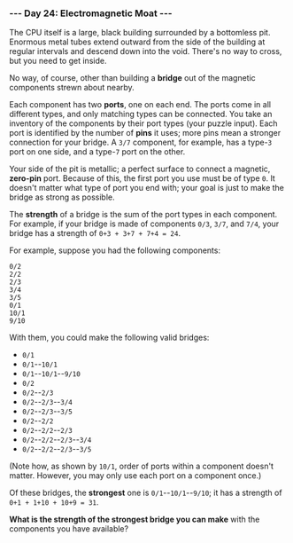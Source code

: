 ### --- Day 24: Electromagnetic Moat ---

The CPU itself is a large, black building surrounded by a bottomless pit.
Enormous metal tubes extend outward from the side of the building at
regular intervals and descend down into the void. There's no way to cross,
but you need to get inside.

No way, of course, other than building a **bridge** out of the magnetic
components strewn about nearby.

Each component has two **ports**, one on each end. The ports come in all
different types, and only matching types can be connected. You take an
inventory of the components by their port types (your puzzle input). Each
port is identified by the number of **pins** it uses; more pins mean a stronger
connection for your bridge. A `3/7` component, for example, has a type-`3` port
on one side, and a type-`7` port on the other.

Your side of the pit is metallic; a perfect surface to connect a magnetic,
**zero-pin** port. Because of this, the first port you use must be of type `0`.
It doesn't matter what type of port you end with; your goal is just to make
the bridge as strong as possible.

The **strength** of a bridge is the sum of the port types in each component.
For example, if your bridge is made of components `0/3`, `3/7`, and `7/4`, your
bridge has a strength of `0+3 + 3+7 + 7+4 = 24`.

For example, suppose you had the following components:

```
0/2
2/2
2/3
3/4
3/5
0/1
10/1
9/10
```

With them, you could make the following valid bridges:

- `0/1`
- `0/1`--`10/1`
- `0/1`--`10/1`--`9/10`
- `0/2`
- `0/2`--`2/3`
- `0/2`--`2/3`--`3/4`
- `0/2`--`2/3`--`3/5`
- `0/2`--`2/2`
- `0/2`--`2/2`--`2/3`
- `0/2`--`2/2`--`2/3`--`3/4`
- `0/2`--`2/2`--`2/3`--`3/5`

(Note how, as shown by `10/1`, order of ports within a component doesn't
matter. However, you may only use each port on a component once.)

Of these bridges, the **strongest** one is `0/1`--`10/1`--`9/10`; it has a strength
of <code>0+1 + 1+10 + 10+9 = 31</b></code>.

**What is the strength of the strongest bridge you can make** with the
components you have available?
